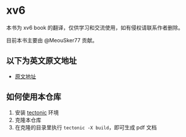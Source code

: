 # xv6

本书为 xv6 book 的翻译，仅供学习和交流使用，如有侵权请联系作者删除。

目前本书主要由 @MeouSker77 贡献。

## 以下为英文原文地址

* [原文地址](https://pdos.csail.mit.edu/6.828/2022/xv6/book-riscv-rev3.pdf)

## 如何使用本仓库

1. 安装 [tectonic](https://github.com/tectonic-typesetting/tectonic/) 环境
2. 克隆本仓库
3. 在克隆的目录里执行 `tectonic -X build`，即可生成 pdf 文档
